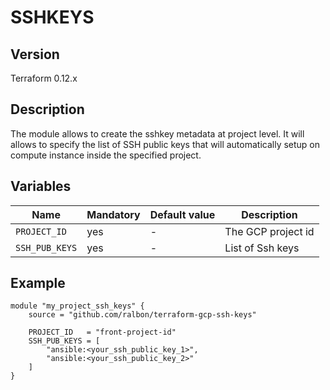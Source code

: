 # SSHKEYS

## Version

Terraform 0.12.x

## Description

The module allows to create the sshkey metadata at project level.
It will allows to specify the list of SSH public keys that will automatically
setup on compute instance inside the specified project.

## Variables

| Name          | Mandatory | Default value | Description
|---------------|-----------|---------------|------------
| `PROJECT_ID`  | yes       | -             | The GCP project id
| `SSH_PUB_KEYS`| yes       | -             | List of Ssh keys

## Example

```
module "my_project_ssh_keys" {
    source = "github.com/ralbon/terraform-gcp-ssh-keys"

    PROJECT_ID   = "front-project-id"
    SSH_PUB_KEYS = [
        "ansible:<your_ssh_public_key_1>",
        "ansible:<your_ssh_public_key_2>"
    ]
}
```
